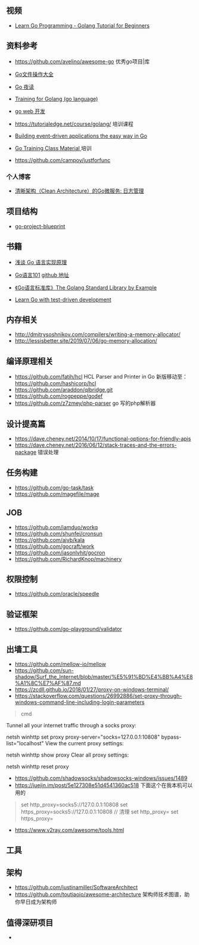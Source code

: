 
## 视频
- [Learn Go Programming - Golang Tutorial for Beginners](https://www.youtube.com/watch?v=YS4e4q9oBaU)


## 资料参考
- https://github.com/avelino/awesome-go 优秀go项目|库
- [Go文件操作大全 ](https://colobu.com/2016/10/12/go-file-operations/)
- [Go 夜读](https://github.com/developer-learning/night-reading-go)
- [Training for Golang (go language) ](https://github.com/GoesToEleven/GolangTraining)
- [go web 开发 ](https://github.com/GoesToEleven/golang-web-dev)
- https://tutorialedge.net/course/golang/ 培训课程

- [Building event-driven applications the easy way in Go](https://github.com/ThreeDotsLabs/watermill)
- [Go Training Class Material ](https://github.com/ardanlabs/gotraining) 培训

- https://github.com/campoy/justforfunc

### 个人博客
- [清晰架构（Clean Architecture）的Go微服务: 日志管理](https://segmentfault.com/a/1190000021479989)

## 项目结构
- [go-project-blueprint](https://github.com/MartinHeinz/go-project-blueprint)

## 书籍
- [ 浅谈 Go 语言实现原理](https://draveness.me/golang/)
- [Go语言101](https://gfw.go101.org/article/101.html) [github 地址](https://github.com/golang101/golang101)
- [《Go语言标准库》The Golang Standard Library by Example ](https://books.studygolang.com/The-Golang-Standard-Library-by-Example/)

- [Learn Go with test-driven development ](https://github.com/quii/learn-go-with-tests)

## 内存相关
- http://dmitrysoshnikov.com/compilers/writing-a-memory-allocator/
- http://lessisbetter.site/2019/07/06/go-memory-allocation/

## 编译原理相关
- https://github.com/fatih/hcl HCL Parser and Printer in Go  新版移动至： https://github.com/hashicorp/hcl
- https://github.com/araddon/qlbridge.git
- https://github.com/rogpeppe/godef
- https://github.com/z7zmey/php-parser go 写的php解析器

## 设计提高篇
- https://dave.cheney.net/2014/10/17/functional-options-for-friendly-apis
- https://dave.cheney.net/2016/06/12/stack-traces-and-the-errors-package 错误处理

## 任务构建
- https://github.com/go-task/task
- https://github.com/magefile/mage

## JOB 
- https://github.com/iamduo/workq
- https://github.com/shunfei/cronsun
- https://github.com/ajvb/kala
- https://github.com/gocraft/work
- https://github.com/jasonlvhit/gocron
- https://github.com/RichardKnop/machinery

## 权限控制
- https://github.com/oracle/speedle

## 验证框架
- https://github.com/go-playground/validator

## 出墙工具
- https://github.com/mellow-io/mellow
- https://github.com/sun-shadow/Surf_the_Internet/blob/master/%E5%91%BD%E4%BB%A4%E8%A1%8C%E7%AF%87.md
- https://zcdll.github.io/2018/01/27/proxy-on-windows-terminal/
- https://stackoverflow.com/questions/26992886/set-proxy-through-windows-command-line-including-login-parameters
> cmd
  
  Tunnel all your internet traffic through a socks proxy:
  
  netsh winhttp set proxy proxy-server="socks=127.0.0.1:10808" bypass-list="localhost"
  View the current proxy settings:
  
  netsh winhttp show proxy
  Clear all proxy settings:
  
  netsh winhttp reset proxy

- https://github.com/shadowsocks/shadowsocks-windows/issues/1489
- https://juejin.im/post/5e127308e51d4541360ac518
下面这个在我本机可以用的
> set http_proxy=socks5://127.0.0.1:10808
  set https_proxy=socks5://127.0.0.1:10808
  // 清理
  set http_proxy=
  set https_proxy=
 
 - https://www.v2ray.com/awesome/tools.html
  
  


## 工具

## 架构
- https://github.com/justinamiller/SoftwareArchitect
- https://github.com/toutiaoio/awesome-architecture 架构师技术图谱，助你早日成为架构师

## 值得深研项目
- 
